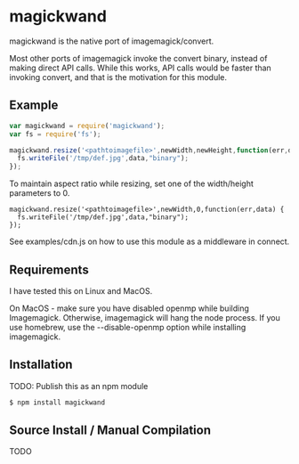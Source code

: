 magickwand
==========

magickwand is the native port of imagemagick/convert.

Most other ports of imagemagick invoke the convert binary, instead of making direct API calls. While this works, API calls 
would be faster than invoking convert, and that is the motivation for this module.

Example
-------

``` js
var magickwand = require('magickwand');
var fs = require('fs');

magickwand.resize('<pathtoimagefile>',newWidth,newHeight,function(err,data) {
  fs.writeFile('/tmp/def.jpg',data,"binary");
});
```

To maintain aspect ratio while resizing, set one of the width/height parameters to 0.

```
magickwand.resize('<pathtoimagefile>',newWidth,0,function(err,data) {
  fs.writeFile('/tmp/def.jpg',data,"binary");
});
```

See examples/cdn.js on how to use this module as a middleware in connect.

Requirements
------------

I have tested this on Linux and MacOS.

On MacOS - make sure you have disabled openmp while building Imagemagick. Otherwise, imagemagick will hang the node process.
If you use homebrew, use the --disable-openmp option while installing imagemagick.

Installation
------------

TODO: Publish this as an npm module

``` bash
$ npm install magickwand
```

Source Install / Manual Compilation
-----------------------------------
TODO
